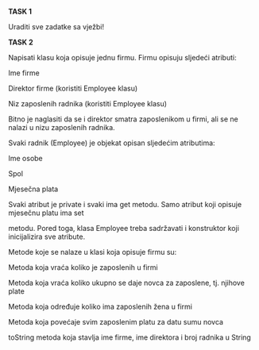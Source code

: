 **TASK 1**

Uraditi sve zadatke sa vježbi!

**TASK 2**

Napisati klasu koja opisuje jednu firmu. Firmu opisuju sljedeći atributi:

Ime firme

Direktor firme (koristiti Employee klasu)

Niz zaposlenih radnika (koristiti Employee klasu)

Bitno je naglasiti da se i direktor smatra zaposlenikom u firmi, ali se ne nalazi u nizu zaposlenih radnika.

Svaki radnik (Employee) je objekat opisan sljedećim atributima:

Ime osobe

Spol

Mjesečna plata

Svaki atribut je private i svaki ima get metodu. Samo atribut koji opisuje mjesečnu platu ima set

metodu. Pored toga, klasa Employee treba sadržavati i konstruktor koji inicijalizira sve atribute.

Metode koje se nalaze u klasi koja opisuje firmu su:

Metoda koja vraća koliko je zaposlenih u firmi

Metoda koja vraća koliko ukupno se daje novca za zaposlene, tj. njihove plate

Metoda koja određuje koliko ima zaposlenih žena u firmi

Metoda koja povećaje svim zaposlenim platu za datu sumu novca

toString metoda koja stavlja ime firme, ime direktora i broj radnika u String